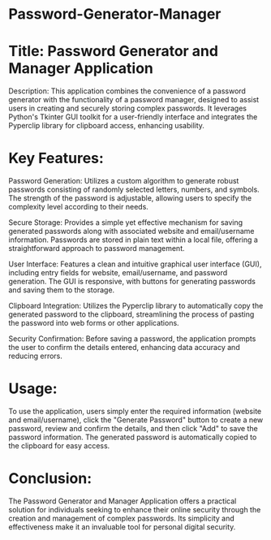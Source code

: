 # Password-Generator-Manager

# Title: Password Generator and Manager Application

Description: This application combines the convenience of a password generator with the functionality of a password manager, designed to assist users in creating and securely storing complex passwords. It leverages Python's Tkinter GUI toolkit for a user-friendly interface and integrates the Pyperclip library for clipboard access, enhancing usability.

# Key Features:

Password Generation: Utilizes a custom algorithm to generate robust passwords consisting of randomly selected letters, numbers, and symbols. The strength of the password is adjustable, allowing users to specify the complexity level according to their needs.

Secure Storage: Provides a simple yet effective mechanism for saving generated passwords along with associated website and email/username information. Passwords are stored in plain text within a local file, offering a straightforward approach to password management.

User Interface: Features a clean and intuitive graphical user interface (GUI), including entry fields for website, email/username, and password generation. The GUI is responsive, with buttons for generating passwords and saving them to the storage.

Clipboard Integration: Utilizes the Pyperclip library to automatically copy the generated password to the clipboard, streamlining the process of pasting the password into web forms or other applications.

Security Confirmation: Before saving a password, the application prompts the user to confirm the details entered, enhancing data accuracy and reducing errors.

# Usage:
  To use the application, users simply enter the required information (website and email/username), click the "Generate Password" button to create a new password, review and confirm the details, and then click "Add" to save the password information. The generated password is automatically copied to the clipboard for easy access.

# Conclusion: 
  The Password Generator and Manager Application offers a practical solution for individuals seeking to enhance their online security through the creation and management of complex passwords. Its simplicity and effectiveness make it an invaluable tool for personal digital security.
